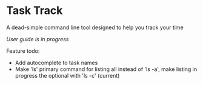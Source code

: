 # Task Track

A dead-simple command line tool designed to help you track your time

*User guide is in progress*

Feature todo:
- Add autocomplete to task names
- Make 'ls' primary command for listing all instead of 'ls -a', make listing in progress the optional with 'ls -c' (current)


